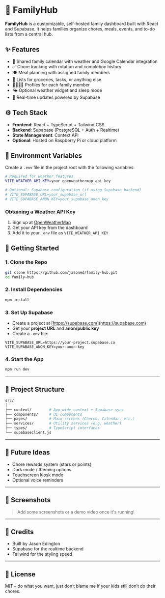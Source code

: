 # 🏡 FamilyHub

**FamilyHub** is a customizable, self-hosted family dashboard built with React and Supabase. It helps families organize chores, meals, events, and to-do lists from a central hub.

## ✨ Features

- 📆 Shared family calendar with weather and Google Calendar integration
- ✅ Chore tracking with rotation and completion history
- 🍽️ Meal planning with assigned family members
- 📝 Lists for groceries, tasks, or anything else
- 👨‍👩‍👧‍👦 Profiles for each family member
- 🌤️ Optional weather widget and sleep mode
- 🔄 Real-time updates powered by Supabase

## ⚙️ Tech Stack

- **Frontend**: React + TypeScript + Tailwind CSS
- **Backend**: Supabase (PostgreSQL + Auth + Realtime)
- **State Management**: Context API
- **Optional**: Hosted on Raspberry Pi or cloud platform

## 🔑 Environment Variables

Create a `.env` file in the project root with the following variables:

```bash
# Required for weather features
VITE_WEATHER_API_KEY=your_openweathermap_api_key

# Optional: Supabase configuration (if using Supabase backend)
# VITE_SUPABASE_URL=your_supabase_url
# VITE_SUPABASE_ANON_KEY=your_supabase_anon_key
```

### Obtaining a Weather API Key

1. Sign up at [OpenWeatherMap](https://openweathermap.org/)
2. Get your API key from the dashboard
3. Add it to your `.env` file as `VITE_WEATHER_API_KEY`

## 🚀 Getting Started

### 1. Clone the Repo

```bash
git clone https://github.com/jasoned/family-hub.git
cd family-hub
```

### 2. Install Dependencies

```bash
npm install
```

### 3. Set Up Supabase

- Create a project at [https://supabase.com](https://supabase.com)
- Get your **project URL** and **anon/public key**
- Create a `.env` file:

```env
VITE_SUPABASE_URL=https://your-project.supabase.co
VITE_SUPABASE_ANON_KEY=your-anon-key
```

### 4. Start the App

```bash
npm run dev
```

---

## 📁 Project Structure

```bash
src/
│
├── context/        # App-wide context + Supabase sync
├── components/     # UI components
├── pages/          # Main screens (Chores, Calendar, etc.)
├── services/       # Utility services (e.g. weather)
├── types/          # TypeScript interfaces
└── supabaseClient.js
```

---

## 🧠 Future Ideas

- Chore rewards system (stars or points)
- Dark mode / theming options
- Touchscreen kiosk mode
- Optional voice reminders

---

## 📸 Screenshots

> Add some screenshots or a demo video once it's running!

---

## 🙏 Credits

- Built by Jason Edington
- Supabase for the realtime backend
- Tailwind for the styling speed

---

## 📜 License

MIT – do what you want, just don’t blame me if your kids still don’t do their chores.
